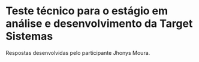 # Teste técnico para o estágio em análise e desenvolvimento da Target Sistemas
Respostas desenvolvidas pelo participante Jhonys Moura.
